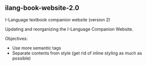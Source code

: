 ## ilang-book-website-2.0
I-Language textbook companion website (version 2) 

Updating and reorganizing the I-Language Companion Website.

Objectives: 
* Use more semantic tags
* Separate contents from style (get rid of inline styling as much as possible)


